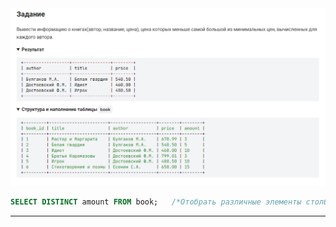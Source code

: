 

<img src="../art/1.4.4.task.png" alt="solution" >

```sql
SELECT DISTINCT amount FROM book;   /*Отобрать различные элементы столбца amount таблицы book.*/
```

---


